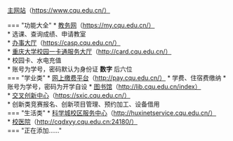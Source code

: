 [主网站](https://www.cqu.edu.cn/)（https://www.cqu.edu.cn/）  

=== "功能大全"
    * [教务网](https://my.cqu.edu.cn/)（https://my.cqu.edu.cn/）  
        * 选课、查询成绩、申请教室  
    * [办事大厅](https://casp.cqu.edu.cn/)（https://casp.cqu.edu.cn/）  
    * [重庆大学校园一卡通服务大厅](http://card.cqu.edu.cn/)（http://card.cqu.edu.cn/）  
        * 校园卡、水电充值  
        * 账号为学号，密码默认为身份证 **数字** 后六位  
=== "学业类"
    * [网上缴费平台](http://pay.cqu.edu.cn/)（http://pay.cqu.edu.cn/）
        * 学费、住宿费缴纳
        * 账号为学号，密码为开学自设
    * [图书馆](http://lib.cqu.edu.cn/index)（http://lib.cqu.edu.cn/index）  
    * [交叉创新中心](https://sxic.cqu.edu.cn/)（https://sxic.cqu.edu.cn/）  
        * 创新类竞赛报名、创新项目管理、预约加工、设备借用  
=== "生活类"
    * [科学城校区服务中心](http://huxinetservice.cqu.edu.cn/)（http://huxinetservice.cqu.edu.cn/）  
    * [校医院](http://cqdxyy.cqu.edu.cn:24180/)（http://cqdxyy.cqu.edu.cn:24180/）  
=== "正在添加……"